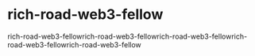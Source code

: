 # rich-road-web3-fellow
rich-road-web3-fellowrich-road-web3-fellowrich-road-web3-fellowrich-road-web3-fellowrich-road-web3-fellow
